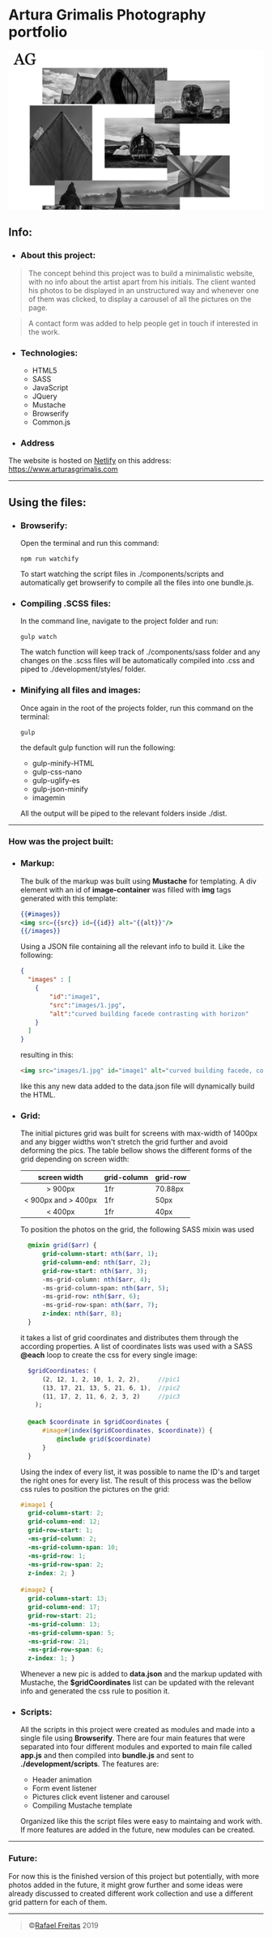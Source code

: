 # **Artura Grimalis** Photography portfolio

![Arturas Website](https://raw.githubusercontent.com/rafaelbogfreitas/react-myportfolio/master/src/images/arturasgrimalis.png)

## Info:

- ### About this project:

>  The concept behind this project was to build a minimalistic website, with no info about the artist apart from his initials. The client wanted his photos to be displayed in an unstructured way and whenever one of them was clicked, to display a carousel of all the pictures on the page.

>  A contact form was added to help people get in touch if interested in the work.

- ### Technologies:

  - HTML5
  - SASS
  - JavaScript
  - JQuery
  - Mustache
  - Browserify
  - Common.js

- ### Address
 The website is hosted on [Netlify](https://www.netlify.com) on this address: <https://www.arturasgrimalis.com>

---

## Using the files:

- ### Browserify:
  Open the terminal and run this command:
  ```
  npm run watchify
  ```
  To start watching the script files in ./components/scripts and automatically get browserify to compile all the files into one bundle.js.

- ### Compiling .SCSS files:

  In the command line, navigate to the project folder and run:
  ```
  gulp watch
  ```

  The watch function will keep track of ./components/sass folder and any changes on the .scss files will be automatically compiled into .css and piped to ./development/styles/ folder.

- ### Minifying all files and images:

  Once again in the root of the projects folder, run this command on the terminal:
  ```
  gulp
  ```
  the default gulp function will run the following:

    - gulp-minify-HTML
    - gulp-css-nano
    - gulp-uglify-es
    - gulp-json-minify
    - imagemin

  All the output will be piped to the relevant folders inside ./dist.

---

### How was the project built:

- ### Markup:

  The bulk of the markup was built using **Mustache** for templating. A div element with an id of **image-container** was filled with **img** tags generated with this template:

  ```mustache
  {{#images}}
  <img src={{src}} id={{id}} alt="{{alt}}"/>
  {{/images}}
  ```

  Using a JSON file containing all the relevant info to build it. Like the following:

  ```json
  {
    "images" : [
      {
          "id":"image1",
          "src":"images/1.jpg",
          "alt":"curved building facede contrasting with horizon"
      }
    ]
  }
  ```

  resulting in this:

  ```html
  <img src="images/1.jpg" id="image1" alt="curved building facede, contrasting with horizon"/>
  ```

  like this any new data added to the data.json file will dynamically build the HTML.

- ### Grid:

  The initial pictures grid was built for screens with max-width of 1400px and any bigger widths won't stretch the grid further and avoid deforming the pics. The table bellow shows the different forms of the grid depending on screen width:

  | screen width | grid-column | grid-row   |
  |:------------:|:------------|:-----------|
  |> 900px       | 1fr         | 70.88px    |  
  |< 900px and > 400px|1fr     | 50px       |
  |< 400px       | 1fr         | 40px       |

  To position the photos on the grid, the following SASS mixin was used

  ```sass
    @mixin grid($arr) {
        grid-column-start: nth($arr, 1);
        grid-column-end: nth($arr, 2);
        grid-row-start: nth($arr, 3);
        -ms-grid-column: nth($arr, 4);
        -ms-grid-column-span: nth($arr, 5);
        -ms-grid-row: nth($arr, 6);
        -ms-grid-row-span: nth($arr, 7);
        z-index: nth($arr, 8);
    }
  ```
  it takes a list of grid coordinates and distributes them through the according properties. A list of coordinates lists was used with a SASS **@each** loop to create the css for every single image:

  ```sass
    $gridCoordinates: (
        (2, 12, 1, 2, 10, 1, 2, 2),     //pic1
        (13, 17, 21, 13, 5, 21, 6, 1),  //pic2
        (11, 17, 2, 11, 6, 2, 3, 2)     //pic3
      );

    @each $coordinate in $gridCoordinates {
        #image#{index($gridCoordinates, $coordinate)} {
            @include grid($coordinate)    
        }
    }
  ```
  Using the index of every list, it was possible to name the ID's and target the right ones for every list.
  The result of this process was the bellow css rules to position the pictures on the grid:

  ```css
  #image1 {
    grid-column-start: 2;
    grid-column-end: 12;
    grid-row-start: 1;
    -ms-grid-column: 2;
    -ms-grid-column-span: 10;
    -ms-grid-row: 1;
    -ms-grid-row-span: 2;
    z-index: 2; }

  #image2 {
    grid-column-start: 13;
    grid-column-end: 17;
    grid-row-start: 21;
    -ms-grid-column: 13;
    -ms-grid-column-span: 5;
    -ms-grid-row: 21;
    -ms-grid-row-span: 6;
    z-index: 1; }
  ```
  Whenever a new pic is added to **data.json** and the markup updated with Mustache, the **$gridCoordinates** list can be updated with the relevant info and generated the css rule to position it.
- ### Scripts:
  All the scripts in this project were created as modules and made into a single file using **Browserify**. There are four main features that were separated into four different modules and exported to main file called **app.js** and then compiled into **bundle.js** and sent to **./development/scripts**. The features are:
    - Header animation
    - Form event listener
    - Pictures click event listener and carousel
    - Compiling Mustache template

  Organized like this the script files were easy to maintaing and work with. If more features are added in the future, new modules can be created.

---

### Future:

  For now this is the finished version of this project but potentially, with more photos added in the future, it might grow further and some ideas were already discussed to created different work collection and use a different grid pattern for each of them.

---

>&copy;[Rafael Freitas](https://www.rafaelfreitas.co.uk) 2019
